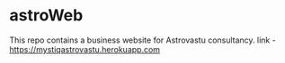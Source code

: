 # astroWeb
This repo contains a business website for Astrovastu consultancy.
link - https://mystiqastrovastu.herokuapp.com
